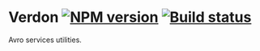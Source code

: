 # Verdon [![NPM version](https://img.shields.io/npm/v/verdon.svg)](https://www.npmjs.com/package/verdon) [![Build status](https://travis-ci.org/mtth/verdon.svg?branch=master)](https://travis-ci.org/mtth/verdon)

Avro services utilities.
